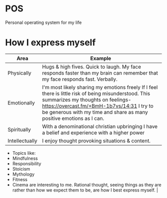 # POS
Personal operating system for my life
# How I express myself
|Area  |Example|
|---|---|
|Physically |Hugs & high fives. Quick to laugh. My face responds faster than my brain can remember that my face responds fast. Verbally.   |
|Emotionally | I'm most likely sharing my emotions freely If I feel there is little risk of being misunderstood. This summarizes my thoughts on feelings-https://overcast.fm/+BmH-1b7vs/14:31 I try to be generous with my time and share as many positive emotions as I can.  |
|Spiritually | With a denominational christian upbringing I have a belief and experience with a higher power|
|Intellectually|  I enjoy thought provoking situations & content. 


  * Topics like:  
  * Mindfulness
  * Responsibility
  * Stoicism
  * Mythology
  * Fitness
  * Cinema
are interesting to me. Rational thought, seeing things as they are rather than how we expect them to be, are how I best express myself. |
